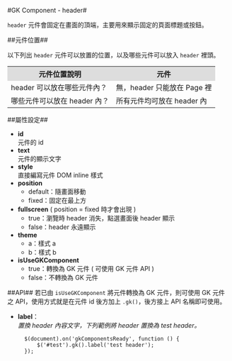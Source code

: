 #GK Component - header#

`header` 元件會固定在畫面的頂端，主要用來顯示固定的頁面標題或按鈕。  

##元件位置##

以下列出 `header` 元件可以放置的位置，以及哪些元件可以放入 `header` 裡頭。
<table>
<tr>
<th style="background:#ddd;">元件位置說明</th>
<th style="background:#ddd;">元件</th>
</tr>
<tr>
<td>header 可以放在哪些元件內？
</td>
<td>無，header 只能放在 Page 裡</td>
</tr>
<tr>
<td>哪些元件可以放在 header 內？</td>
<td>所有元件均可放在 header 內</td>
</tr>
</table>

##屬性設定##

- **id**  
  元件的 id
- **text**  
  元件的顯示文字
- **style**  
  直接編寫元件 DOM inline 樣式
- **position**  
	- default：隨畫面移動
	- fixed：固定在最上方
- **fullscreen** ( position = fixed 時才會出現 )
	- true：瀏覽時 header 消失，點選畫面後 header 顯示
	- false：header 永遠顯示
- **theme**
	- a：樣式 a
	- b：樣式 b
- **isUseGKComponent**
	- true：轉換為 GK 元件 ( 可使用 GK 元件 API )
	- false：不轉換為 GK 元件

##API##
若已由 `isUseGKComponent` 將元件轉換為 GK 元件，則可使用 GK 元件之 API，使用方式就是在元件 id 後方加上 `.gk()`，後方接上 API 名稱即可使用。  

- **label**：  
  *置換 header 內容文字，下列範例將 header 置換為 test header。*

		$(document).on('gkComponentsReady', function () {
			$('#test').gk().label('test header');
		});





